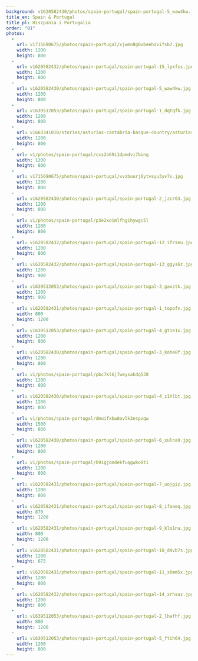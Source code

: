 ```yaml
---
background: v1620582430/photos/spain-portugal/spain-portugal-5_waw4kw.jpg
title_en: Spain & Portugal
title_pl: Hiszpania i Portugalia
order: "01"
photos:
  -
    url: v1715690675/photos/spain-portugal/xjwmn8g0vbeehzvifsb7.jpg
    width: 1200
    height: 800
  -
    url: v1620582432/photos/spain-portugal/spain-portugal-15_lyxfss.jpg
    width: 1200
    height: 800
  -
    url: v1620582430/photos/spain-portugal/spain-portugal-5_waw4kw.jpg
    width: 1200
    height: 800
  -
    url: v1639512053/photos/spain-portugal/spain-portugal-1_dqtqfk.jpg
    width: 1200
    height: 800
  -
    url: v1663341018/stories/asturias-cantabria-basque-country/asturias-cantabria-basque-country-17_mq4s33.jpg
    width: 1200
    height: 800
  -
    url: v1/photos/spain-portugal/cxs2o69i1dpmdvi7bing
    width: 1200
    height: 800
  -
    url: v1715690675/photos/spain-portugal/vvzbourj6ytvsyu3yv7x.jpg
    width: 1200
    height: 800
  -
    url: v1620582430/photos/spain-portugal/spain-portugal-2_jzcr03.jpg
    width: 1200
    height: 800
  -
    url: v1/photos/spain-portugal/p3e2xoimlfhg1hywgc5l
    width: 1200
    height: 800
  -
    url: v1620582432/photos/spain-portugal/spain-portugal-12_ifrseu.jpg
    width: 1200
    height: 800
  -
    url: v1620582432/photos/spain-portugal/spain-portugal-13_ggys6z.jpg
    width: 1200
    height: 900
  -
    url: v1639512053/photos/spain-portugal/spain-portugal-3_gaxztk.jpg
    width: 1200
    height: 900
  -
    url: v1620582431/photos/spain-portugal/spain-portugal-1_topofv.jpg
    width: 800
    height: 1200
  -
    url: v1639512053/photos/spain-portugal/spain-portugal-4_gt1e1x.jpg
    width: 1200
    height: 800
  -
    url: v1620582430/photos/spain-portugal/spain-portugal-3_kohe8f.jpg
    width: 1200
    height: 800
  -
    url: v1/photos/spain-portugal/pbc7kl6j7weysakdq538
    width: 1200
    height: 800
  -
    url: v1620582430/photos/spain-portugal/spain-portugal-4_z1hlbt.jpg
    width: 1200
    height: 800
  -
    url: v1/photos/spain-portugal/dmuifxbw8ovlk3espvqw
    width: 1500
    height: 800
  -
    url: v1620582430/photos/spain-portugal/spain-portugal-6_xulna9.jpg
    width: 1200
    height: 800
  -
    url: v1/photos/spain-portugal/b9igjomdekfuqgwko0ti
    width: 1200
    height: 800
  -
    url: v1620582431/photos/spain-portugal/spain-portugal-7_uojgiz.jpg
    width: 1200
    height: 800
  -
    url: v1620582431/photos/spain-portugal/spain-portugal-8_ifaaeq.jpg
    width: 870
    height: 1200
  -
    url: v1620582431/photos/spain-portugal/spain-portugal-9_klo1na.jpg
    width: 800
    height: 1200
  -
    url: v1620582431/photos/spain-portugal/spain-portugal-10_d4vb7s.jpg
    width: 1200
    height: 675
  -
    url: v1620582431/photos/spain-portugal/spain-portugal-11_s6mm5x.jpg
    width: 1200
    height: 800
  -
    url: v1620582432/photos/spain-portugal/spain-portugal-14_xrhsaz.jpg
    width: 1200
    height: 800
  -
    url: v1639512053/photos/spain-portugal/spain-portugal-2_lhafhf.jpg
    width: 800
    height: 1200
  -
    url: v1639512053/photos/spain-portugal/spain-portugal-5_ftih64.jpg
    width: 1200
    height: 800
---
```

